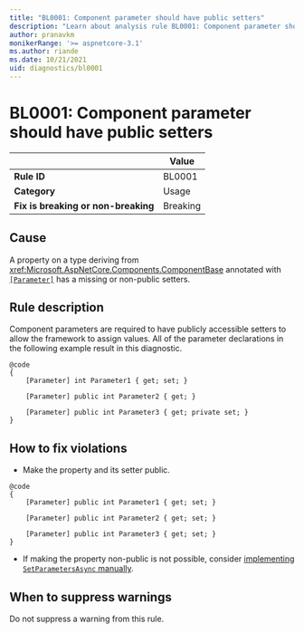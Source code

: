 ```yaml
---
title: "BL0001: Component parameter should have public setters"
description: "Learn about analysis rule BL0001: Component parameter should have public setters"
author: pranavkm
monikerRange: '>= aspnetcore-3.1'
ms.author: riande
ms.date: 10/21/2021
uid: diagnostics/bl0001
---
```

# BL0001: Component parameter should have public setters

|                                     | Value    |
| -                                   | -        |
| **Rule ID**                         | BL0001   |
| **Category**                        | Usage    |
| **Fix is breaking or non-breaking** | Breaking |

## Cause

A property on a type deriving from <xref:Microsoft.AspNetCore.Components.ComponentBase> annotated with [`[Parameter]`](xref:Microsoft.AspNetCore.Components.ParameterAttribute) has a missing or non-public setters.

## Rule description

Component parameters are required to have publicly accessible setters to allow the framework to assign values. All of the parameter declarations in the following example result in this diagnostic.


```razor
@code
{
    [Parameter] int Parameter1 { get; set; }

    [Parameter] public int Parameter2 { get; }

    [Parameter] public int Parameter3 { get; private set; }
}
```

## How to fix violations

* Make the property and its setter public.

```razor
@code
{
    [Parameter] public int Parameter1 { get; set; }

    [Parameter] public int Parameter2 { get; set; }

    [Parameter] public int Parameter3 { get; set; }
}
```

* If making the property non-public is not possible, consider [implementing `SetParametersAsync` manually](xref:blazor/performance#implement-setparametersasync-manually).

## When to suppress warnings

Do not suppress a warning from this rule.
